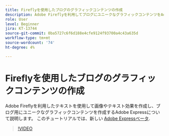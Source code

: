 ```yaml
---
title: Fireflyを使用したブログのグラフィックコンテンツの作成
description: Adobe Fireflyを利用してブログにユニークなグラフィックコンテンツをAdobe Expressで作成する方法を説明します
role: User
level: Beginner
jira: KT-13744
source-git-commit: 0ba5727c6f6d188e4cfe9124f93700a4c43a635d
workflow-type: tm+mt
source-wordcount: '74'
ht-degree: 4%

---
```


# Fireflyを使用したブログのグラフィックコンテンツの作成

Adobe Fireflyを利用したテキストを使用して画像やテキスト効果を作成し、ブログ用にユニークなグラフィックコンテンツを作成するAdobe Expressについて説明します。 このチュートリアルでは、新しい [Adobe Expressベータ](https://www.adobe.com/express/).

>[!VIDEO](https://video.tv.adobe.com/v/3422408?quality=12&learn=on&hidetitle=true)
